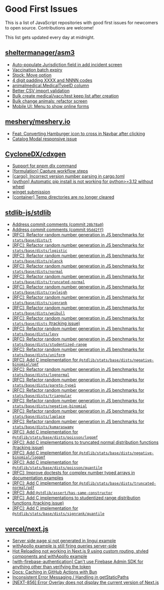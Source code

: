 # Good First Issues

This is a list of JavaScript repositories with good first issues for newcomers to open source. Contributions are welcome!

This list gets updated every day at midnight.

## [sheltermanager/asm3](https://github.com/sheltermanager/asm3)

- [Auto-populate Jurisdiction field in add incident screen](https://github.com/sheltermanager/asm3/issues/1661)
- [Vaccination batch expiry](https://github.com/sheltermanager/asm3/issues/965)
- [Stock: Move option](https://github.com/sheltermanager/asm3/issues/1654)
- [4 digit padding XXXX and NNNN codes](https://github.com/sheltermanager/asm3/issues/1643)
- [animalmedical.MedicalTypeID column](https://github.com/sheltermanager/asm3/issues/1652)
- [Better CSV import validation](https://github.com/sheltermanager/asm3/issues/1478)
- [Bulk create medical/vacc/test keep list after creation](https://github.com/sheltermanager/asm3/issues/1326)
- [Bulk change animals: refactor screen](https://github.com/sheltermanager/asm3/issues/1618)
- [Mobile UI: Menu to show online forms](https://github.com/sheltermanager/asm3/issues/1534)

## [meshery/meshery.io](https://github.com/meshery/meshery.io)

- [Feat: Converting Hamburger icon to cross in Navbar after clicking](https://github.com/meshery/meshery.io/issues/1894)
- [Catalog Modal responsive issue](https://github.com/meshery/meshery.io/issues/2017)

## [CycloneDX/cdxgen](https://github.com/CycloneDX/cdxgen)

- [Support for pnpm dlx command](https://github.com/CycloneDX/cdxgen/issues/1605)
- [[formulation] Capture workflow steps](https://github.com/CycloneDX/cdxgen/issues/1573)
- [[cargo]: Incorrect version number parsing in cargo.toml](https://github.com/CycloneDX/cdxgen/issues/1592)
- [[python] Automatic pip install is not working for python>=3.12 without wheel](https://github.com/CycloneDX/cdxgen/issues/1531)
- [winget submission](https://github.com/CycloneDX/cdxgen/issues/525)
- [[container] Temp directories are no longer cleared](https://github.com/CycloneDX/cdxgen/issues/1234)

## [stdlib-js/stdlib](https://github.com/stdlib-js/stdlib)

- [Address commit comments (commit `28b78a0`)](https://github.com/stdlib-js/stdlib/issues/5126)
- [Address commit comments (commit `95dd2ff`)](https://github.com/stdlib-js/stdlib/issues/5125)
- [[RFC]: Refactor random number generation in JS benchmarks for `stats/base/dists/t`](https://github.com/stdlib-js/stdlib/issues/4988)
- [[RFC]: Refactor random number generation in JS benchmarks for `stats/base/dists/logistic`](https://github.com/stdlib-js/stdlib/issues/4978)
- [[RFC]: Refactor random number generation in JS benchmarks for `stats/base/dists/planck`](https://github.com/stdlib-js/stdlib/issues/4983)
- [[RFC]: Refactor random number generation in JS benchmarks for `stats/base/dists/normal`](https://github.com/stdlib-js/stdlib/issues/4981)
- [[RFC]: Refactor random number generation in JS benchmarks for `stats/base/dists/truncated-normal`](https://github.com/stdlib-js/stdlib/issues/4990)
- [[RFC]: Refactor random number generation in JS benchmarks for `stats/base/dists/rayleigh`](https://github.com/stdlib-js/stdlib/issues/4985)
- [[RFC]: Refactor random number generation in JS benchmarks for `stats/base/dists/signrank`](https://github.com/stdlib-js/stdlib/issues/4986)
- [[RFC]: Refactor random number generation in JS benchmarks for `stats/base/dists/weibull`](https://github.com/stdlib-js/stdlib/issues/4992)
- [[RFC]: Refactor random number generation in JS benchmarks for `stats/base/dists` (tracking issue)](https://github.com/stdlib-js/stdlib/issues/4993)
- [[RFC]: Refactor random number generation in JS benchmarks for `stats/base/dists/levy`](https://github.com/stdlib-js/stdlib/issues/4977)
- [[RFC]: Refactor random number generation in JS benchmarks for `stats/base/dists/studentized-range`](https://github.com/stdlib-js/stdlib/issues/4987)
- [[RFC]: Refactor random number generation in JS benchmarks for `stats/base/dists/uniform`](https://github.com/stdlib-js/stdlib/issues/4991)
- [[RFC]: Add C implementation for `@stdlib/stats/base/dists/negative-binomial/pmf`](https://github.com/stdlib-js/stdlib/issues/3766)
- [[RFC]: Refactor random number generation in JS benchmarks for `stats/base/dists/lognormal`](https://github.com/stdlib-js/stdlib/issues/4979)
- [[RFC]: Refactor random number generation in JS benchmarks for `stats/base/dists/pareto-type1`](https://github.com/stdlib-js/stdlib/issues/4982)
- [[RFC]: Refactor random number generation in JS benchmarks for `stats/base/dists/triangular`](https://github.com/stdlib-js/stdlib/issues/4989)
- [[RFC]: Refactor random number generation in JS benchmarks for `stats/base/dists/negative-binomial`](https://github.com/stdlib-js/stdlib/issues/4980)
- [[RFC]: Refactor random number generation in JS benchmarks for `stats/base/dists/laplace`](https://github.com/stdlib-js/stdlib/issues/4976)
- [[RFC]: Refactor random number generation in JS benchmarks for `stats/base/dists/kumaraswamy`](https://github.com/stdlib-js/stdlib/issues/4975)
- [[RFC]: Add C implementation for `@stdlib/stats/base/dists/poisson/logpmf`](https://github.com/stdlib-js/stdlib/issues/3788)
- [[RFC]: Add C implementations to truncated normal distribution functions (tracking issue)](https://github.com/stdlib-js/stdlib/issues/3868)
- [[RFC]: Add C implementation for `@stdlib/stats/base/dists/negative-binomial/logpmf`](https://github.com/stdlib-js/stdlib/issues/3762)
- [[RFC]: Add C implementation for `@stdlib/stats/base/dists/poisson/quantile`](https://github.com/stdlib-js/stdlib/issues/3794)
- [[RFC]: Improve doctests for complex number typed arrays in documentation examples](https://github.com/stdlib-js/stdlib/issues/4833)
- [[RFC]: Add C implementation for `@stdlib/stats/base/dists/truncated-normal/pdf`](https://github.com/stdlib-js/stdlib/issues/3882)
- [[RFC]: Add `@stdlib/assert/has-same-constructor`](https://github.com/stdlib-js/stdlib/issues/815)
- [[RFC]: Add C implementations to studentized range distribution functions (tracking issue)](https://github.com/stdlib-js/stdlib/issues/3886)
- [[RFC]: Add C implementation for `@stdlib/stats/base/dists/signrank/quantile`](https://github.com/stdlib-js/stdlib/issues/3885)

## [vercel/next.js](https://github.com/vercel/next.js)

- [Server side page si not generated in lingui example](https://github.com/vercel/next.js/issues/36717)
- [withApollo example is still firing queries server-side](https://github.com/vercel/next.js/issues/18313)
- [Hot Reloading not working in Next.js 9 using custom routing, styled components and withApollo example](https://github.com/vercel/next.js/issues/16449)
- [[with-firebase-authentication] Can't use Firebase Admin SDK for anything other than verifying the token](https://github.com/vercel/next.js/issues/14139)
- [Docs: Caching in GitHub Actions with Bun](https://github.com/vercel/next.js/issues/57079)
- [Inconsistent Error Messaging / Handling in getStaticPaths](https://github.com/vercel/next.js/issues/41281)
- [[NEXT-856] Error Overlay does not display the current version of Next.js](https://github.com/vercel/next.js/issues/47124)

